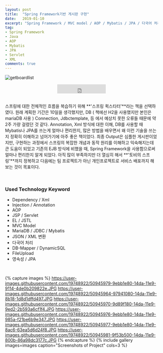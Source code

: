 ```yaml
---
layout: post
title:  "Spring Framework기반 게시판 구현"
date:   2019-01-10
excerpt: "Spring Framework / MVC model / AOP / Mybatis / JPA / 다국어 처리 / "
tag:
- Spring Framework
- Java
- AOP
- Mybatis
- JPA
- Servlet
- XML
comments: true
---
```


![getboardlist](https://user-images.githubusercontent.com/19748922/50945964-97941080-14da-11e9-8b18-1d8d1dffd497.JPG)
    
<center>

<iframe src="https://ghbtns.com/github-btn.html?user=hamyongjae&repo=SpringQuickStarter&type=watch&count=true&size=large&v=2" frameborder="0" scrolling="0" width="160px" height="30px"></iframe>
</center>

<br />

 스프링에 대한 전체적인 흐름을 복습하기 위해 **'스프링 퀵스타터'**라는 책을 선택하였다. 원래 계획한 기간은 10일을 생각했지만, DB ( 책에선 H2을 사용했지만 본인은 mariaDB 사용 ) Connection, Jdbctemplate, 등 에서 예상치 못한 오류들 때문에 약 2주 가량 걸렸던 것 같다. Annotation, Xml 방식에 대한 이해, DB를 사용할 때 Mybatis나 JPA를 쓰는게 얼마나 편리한지, 많은 방법을 배우면서 왜 이런 기술을 쓰는지 정확히 이해하고 넘어가기에 아주 좋은 책이었다. 최종 Output은 심플한 게시판이었지만, 구현하는 과정에서 스프링의 복잡한 개념과 동작 원리를 이해하고 익숙해지는데 큰 도움이 되었고 기존의 EJB 방식에 비했을 때, Spring Framework을 사용함으로써 얼마나 편리한지 알게 되었다. 아직 많이 부족하지만 더 열심히 해서 **'토비의 스프링'**까지 정복하고 다음에는 팀 프로젝트가 아닌 개인프로젝트로 서비스 배포까지 해보는 것이 목표이다.

<br />

### Used Technology Keyword
* Dependency / Xml
* Injection / Annotation
* AOP 
* JSP / Servlet
* EL / JSTL
* MVC Model
* MariaDB / JDBC / Mybatis
* JSON / XML 변환
* 다국어 처리
* DB-Mapper / DynamicSQL
* FileUpload
* 영속성 / JPA



<br />

{% capture images %}
    https://user-images.githubusercontent.com/19748922/50945979-9ebb1e80-14da-11e9-9114-4de0b209822e.JPG
	https://user-images.githubusercontent.com/19748922/50945964-97941080-14da-11e9-8b18-1d8d1dffd497.JPG
    https://user-images.githubusercontent.com/19748922/50945970-9d89f180-14da-11e9-9ed2-2b593a6cf1f4.JPG
    https://user-images.githubusercontent.com/19748922/50945976-9ebb1e80-14da-11e9-985a-f21be6b9e347.JPG
    https://user-images.githubusercontent.com/19748922/50945977-9ebb1e80-14da-11e9-8ac6-63ea5d6d24f8.JPG
    https://user-images.githubusercontent.com/19748922/50945981-9f53b500-14da-11e9-800b-86a98dc3177c.JPG
{% endcapture %}
{% include gallery images=images caption="Screenshots of Project" cols=3 %}